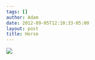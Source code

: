 ```yaml
---
tags: []
author: Adam
date: 2012-09-05T12:10:33-05:00
layout: post
title: Horse
---
```


![](/media/m9w2hnWRSN1qga9s2o1_1280.jpg)
